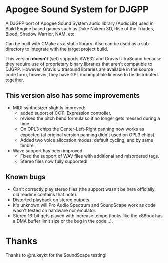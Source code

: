 # Apogee Sound System for DJGPP

A DJGPP port of Apogee Sound System audio library (AudioLib) used in Build Engine based games such as Duke Nukem 3D, Rise of the Triades, Blood, Shadow Warrior, NAM, etc.

Can be built with CMake as a static library. Also can be used as a sub-directory to integrate with the target project build.

This version __doesn't__ (yet) supports AWE32 and Gravis UltraSound because they require use of proprietary binary libraries that aren't compatible to DJGPP. However, Gravis Ultrasound libraries are available in the source code form, however, they have GPL incompatible license to be distributed together.

## This version also has some improvements
- MIDI synthesizer slightly improved:
  - added suport of CC11-Expression controller.
  - revised the pitch bend formula so it no longer gets messed during a time.
  - On OPL3 chips the Center-Left-Right panning now works as expected (at original version panning didn't used on OPL3 chips).
  - Added two voice allocation modes: default cycling, and by same timbre
- Wave support has been improved:
  - Fixed the support of WAV files with additional and misordered tags.
  - Stereo files now fully supported!

## Known bugs
- Can't correctly play stereo files (the support wasn't be here officially, old readme contains that note).
- Distorted playback on stereo outputs.
- It's unknown will Pro Audio Spectrum and SoundScape work as code wasn't tested on hardware nor emulator.
- Stereo 16-bit gets played with increase tempo (looks like the x86box has a DMA buffer limit size or the bug in the code...).


# Thanks
Thanks to @nukeykt for the SoundScape testing!
